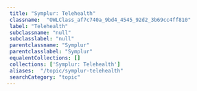 ```yaml
--- 
 title: "Symplur: Telehealth" 
 classname:  "OWLClass_af7c740a_9bd4_4545_92d2_3b69cc4ff810" 
 label: "Telehealth" 
 subclassname: "null" 
 subclasslabel: "null" 
 parentclassname: "Symplur" 
 parentclasslabel: "Symplur" 
 equalentCollections: [] 
 collections: ['Symplur: Telehealth']
 aliases:  "/topic/symplur-telehealth"  
 searchCategory: "topic" 
---
```


